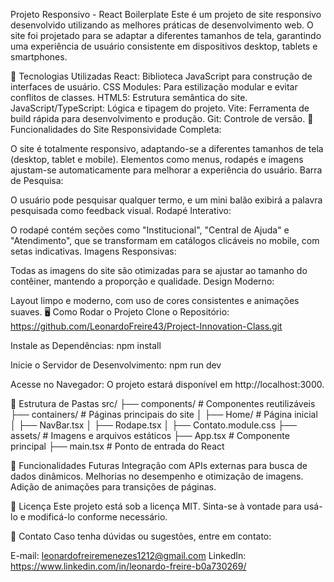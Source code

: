 Projeto Responsivo - React Boilerplate
Este é um projeto de site responsivo desenvolvido utilizando as melhores práticas de desenvolvimento web. O site foi projetado para se adaptar a diferentes tamanhos de tela, garantindo uma experiência de usuário consistente em dispositivos desktop, tablets e smartphones.

🚀 Tecnologias Utilizadas
React: Biblioteca JavaScript para construção de interfaces de usuário.
CSS Modules: Para estilização modular e evitar conflitos de classes.
HTML5: Estrutura semântica do site.
JavaScript/TypeScript: Lógica e tipagem do projeto.
Vite: Ferramenta de build rápida para desenvolvimento e produção.
Git: Controle de versão.
📱 Funcionalidades do Site
Responsividade Completa:

O site é totalmente responsivo, adaptando-se a diferentes tamanhos de tela (desktop, tablet e mobile).
Elementos como menus, rodapés e imagens ajustam-se automaticamente para melhorar a experiência do usuário.
Barra de Pesquisa:

O usuário pode pesquisar qualquer termo, e um mini balão exibirá a palavra pesquisada como feedback visual.
Rodapé Interativo:

O rodapé contém seções como "Institucional", "Central de Ajuda" e "Atendimento", que se transformam em catálogos clicáveis no mobile, com setas indicativas.
Imagens Responsivas:

Todas as imagens do site são otimizadas para se ajustar ao tamanho do contêiner, mantendo a proporção e qualidade.
Design Moderno:

Layout limpo e moderno, com uso de cores consistentes e animações suaves.
🖥️ Como Rodar o Projeto
Clone o Repositório:
https://github.com/LeonardoFreire43/Project-Innovation-Class.git

Instale as Dependências:
npm install

Inicie o Servidor de Desenvolvimento:
npm run dev

Acesse no Navegador:
O projeto estará disponível em http://localhost:3000.

📂 Estrutura de Pastas
src/
├── components/       # Componentes reutilizáveis
├── containers/       # Páginas principais do site
│   ├── Home/         # Página inicial
│       ├── NavBar.tsx
│       ├── Rodape.tsx
│       ├── Contato.module.css
├── assets/           # Imagens e arquivos estáticos
├── App.tsx           # Componente principal
├── main.tsx          # Ponto de entrada do React

🌟 Funcionalidades Futuras
Integração com APIs externas para busca de dados dinâmicos.
Melhorias no desempenho e otimização de imagens.
Adição de animações para transições de páginas.

📝 Licença
Este projeto está sob a licença MIT. Sinta-se à vontade para usá-lo e modificá-lo conforme necessário.

📧 Contato
Caso tenha dúvidas ou sugestões, entre em contato:

E-mail: leonardofreiremenezes1212@gmail.com
LinkedIn: https://www.linkedin.com/in/leonardo-freire-b0a730269/

